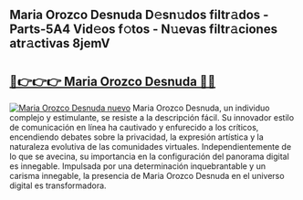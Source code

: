 ## Maria Orozco Desnuda D𝚎sn𝚞dos filtr𝚊dos - Parts-5A4 Vid𝚎os f𝚘tos - N𝚞evas filtr𝚊ciones atr𝚊ctivas 8jemV

# <h2><a href="http://mbbdm3.tromn.icu/?c=Maria+Orozco+Desnuda">🔗👉👉👉 Maria Orozco Desnuda 🔗🔗</a></h2>

[![Maria Orozco Desnuda nuevo](https://i.imgur.com/pEAQMta.gif)](http://mbbdm3.tromn.icu/?c=Maria+Orozco+Desnuda)
Maria Orozco Desnuda, un individuo complejo y estimulante, se resiste a la descripción fácil. Su innovador estilo de comunicación en línea ha cautivado y enfurecido a los críticos, encendiendo debates sobre la privacidad, la expresión artística y la naturaleza evolutiva de las comunidades virtuales. Independientemente de lo que se avecina, su importancia en la configuración del panorama digital es innegable. Impulsada por una determinación inquebrantable y un carisma innegable, la presencia de Maria Orozco Desnuda en el universo digital es transformadora.
